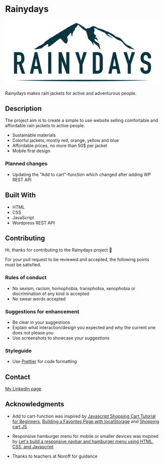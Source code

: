 # Rainydays

![Rainydays logo](/images/rainydays-logo.jpg)

Rainydays makes rain jackets for active and adventurous people.

## Description

The project aim is to create a simple to use website selling comfortable and affordable rain jackets to active people.

- Sustainable materials
- Colorful jackets, mostly red, orange, yellow and blue
- Affordable prices, no more than 50$ per jacket
- Mobile first design

### Planned changes

- Updating the "Add to cart"-function which changed after adding WP REST API

## Built With

- HTML
- CSS
- JavaScript
- Wordpress REST API

## Contributing

Hi, thanks for contributing to the Rainydays project :wave:

For your pull request to be reviewed and accepted, the following points must be satisfied.

### Rules of conduct

- No sexism, racism, homophobia, transphobia, xenophobia or discrimination of any kind is accepted
- No swear words accepted

### Suggestions for enhancement

- Be clear in your suggestions
- Explain what interaction/design you expected and why the current one does not please you
- Use screenshots to showcase your suggestions

### Styleguide

- Use [Prettier](https://prettier.io/) for code formatting

## Contact

[My LinkedIn page](https://www.linkedin.com/in/kristine-bache-a033ab173/)

## Acknowledgments

- Add to cart-function was inspired by [Javascript Shopping Cart Tutorial for Beginners](https://www.youtube.com/watch?v=YeFzkC2awTM), [Building a Favorites Page with localStorage](https://vimeo.com/457504978/726aababe6) and [Shopping cart JS](https://codepen.io/chrisachinga/pen/MWwrZLJ)

- Responsive hamburger menu for mobile or smaller devices was inspired by [Let's build a responsive navbar and hamburger menu using HTML, CSS, and Javascript](https://dev.to/devggaurav/let-s-build-a-responsive-navbar-and-hamburger-menu-using-html-css-and-javascript-4gci)

- Thanks to teachers at Noroff for guidance
